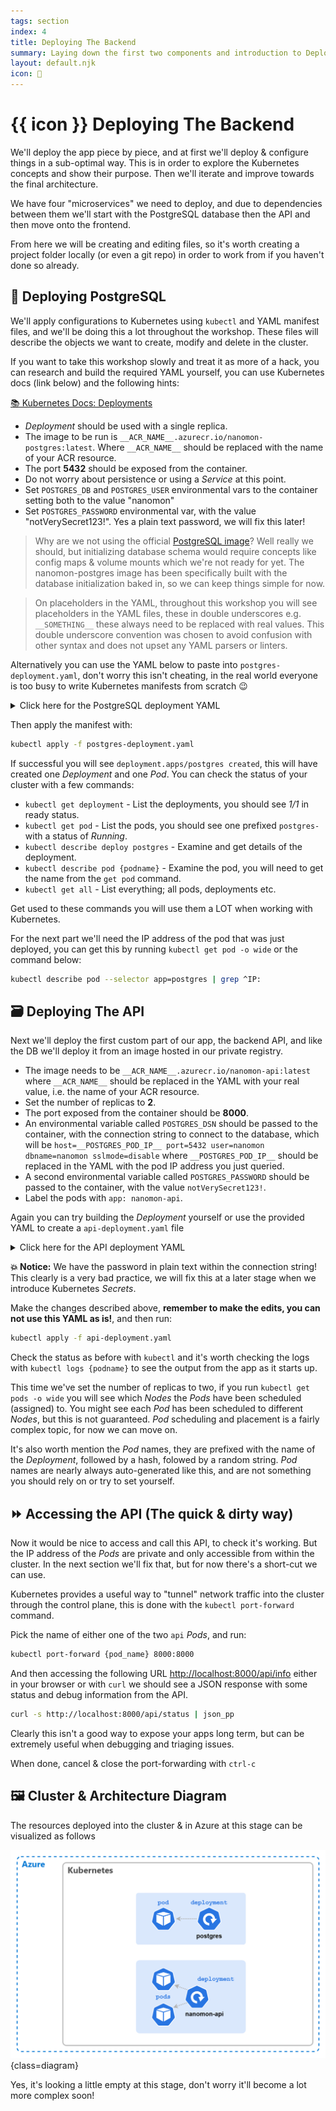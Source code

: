 ```yaml
---
tags: section
index: 4
title: Deploying The Backend
summary: Laying down the first two components and introduction to Deployments and Pods
layout: default.njk
icon: 🚀
---
```


# {{ icon }} Deploying The Backend

We'll deploy the app piece by piece, and at first we'll deploy & configure things in a sub-optimal way. This is in order
to explore the Kubernetes concepts and show their purpose. Then we'll iterate and improve towards the final
architecture.

We have four "microservices" we need to deploy, and due to dependencies between them we'll start with the PostgreSQL
database then the API and then move onto the frontend.

From here we will be creating and editing files, so it's worth creating a project folder locally (or even a git repo) in
order to work from if you haven't done so already.

## 🍃 Deploying PostgreSQL

We'll apply configurations to Kubernetes using `kubectl` and YAML manifest files, and we'll be doing this a lot
throughout the workshop. These files will describe the objects we want to create, modify and delete in the cluster.

If you want to take this workshop slowly and treat it as more of a hack, you can research and build the required YAML
yourself, you can use Kubernetes docs (link below) and the following hints:

[📚 Kubernetes Docs: Deployments](https://kubernetes.io/docs/concepts/workloads/controllers/deployment/)

- _Deployment_ should be used with a single replica.
- The image to be run is `__ACR_NAME__.azurecr.io/nanomon-postgres:latest`. Where `__ACR_NAME__` should be replaced with
  the name of your ACR resource.
- The port **5432** should be exposed from the container.
- Do not worry about persistence or using a _Service_ at this point.
- Set `POSTGRES_DB` and `POSTGRES_USER` environmental vars to the container setting both to the value "nanomon"
- Set `POSTGRES_PASSWORD` environmental var, with the value "notVerySecret123!". Yes a plain text password, we will fix
  this later!

> Why are we not using the official [PostgreSQL image](https://hub.docker.com/_/postgres)? Well really we should, but
> initializing database schema would require concepts like config maps & volume mounts which we're not ready for yet.
> The nanomon-postgres image has been specifically built with the database initialization baked in, so we can keep
> things simple for now.

> On placeholders in the YAML, throughout this workshop you will see placeholders in the YAML files, these in double
> underscores e.g. `__SOMETHING__` these always need to be replaced with real values. This double underscore convention
> was chosen to avoid confusion with other syntax and does not upset any YAML parsers or linters.

Alternatively you can use the YAML below to paste into `postgres-deployment.yaml`, don't worry this isn't cheating, in
the real world everyone is too busy to write Kubernetes manifests from scratch 😉

<details markdown="1">
<summary>Click here for the PostgreSQL deployment YAML</summary>

```yaml
apiVersion: apps/v1
kind: Deployment

metadata:
  name: postgres

spec:
  replicas: 1
  selector:
    matchLabels:
      app: postgres

  template:
    metadata:
      labels:
        app: postgres

    spec:
      containers:
        - name: postgres
          image: __ACR_NAME__.azurecr.io/nanomon-postgres:latest

          ports:
            - containerPort: 5432

          env:
            - name: POSTGRES_DB
              value: "nanomon"
            - name: POSTGRES_USER
              value: "nanomon"
            - name: POSTGRES_PASSWORD
              value: "notVerySecret123!"
```

</details>

Then apply the manifest with:

```bash
kubectl apply -f postgres-deployment.yaml
```

If successful you will see `deployment.apps/postgres created`, this will have created one _Deployment_ and one _Pod_.
You can check the status of your cluster with a few commands:

- `kubectl get deployment` - List the deployments, you should see _1/1_ in ready status.
- `kubectl get pod` - List the pods, you should see one prefixed `postgres-` with a status of _Running_.
- `kubectl describe deploy postgres` - Examine and get details of the deployment.
- `kubectl describe pod {podname}` - Examine the pod, you will need to get the name from the `get pod` command.
- `kubectl get all` - List everything; all pods, deployments etc.

Get used to these commands you will use them a LOT when working with Kubernetes.

For the next part we'll need the IP address of the pod that was just deployed, you can get this by running
`kubectl get pod -o wide` or the command below:

```bash
kubectl describe pod --selector app=postgres | grep ^IP:
```

## 🗃️ Deploying The API

Next we'll deploy the first custom part of our app, the backend API, and like the DB we'll deploy it from an image
hosted in our private registry.

- The image needs to be `__ACR_NAME__.azurecr.io/nanomon-api:latest` where `__ACR_NAME__` should be replaced in the YAML
  with your real value, i.e. the name of your ACR resource.
- Set the number of replicas to **2**.
- The port exposed from the container should be **8000**.
- An environmental variable called `POSTGRES_DSN` should be passed to the container, with the connection string to
  connect to the database, which will be
  `host=__POSTGRES_POD_IP__ port=5432 user=nanomon dbname=nanomon sslmode=disable` where `__POSTGRES_POD_IP__` should be
  replaced in the YAML with the pod IP address you just queried.
- A second environmental variable called `POSTGRES_PASSWORD` should be passed to the container, with the value
  `notVerySecret123!`.
- Label the pods with `app: nanomon-api`.

Again you can try building the _Deployment_ yourself or use the provided YAML to create a `api-deployment.yaml` file

<details markdown="1">
<summary>Click here for the API deployment YAML</summary>

```yaml
kind: Deployment
apiVersion: apps/v1

metadata:
  name: nanomon-api

spec:
  replicas: 2
  selector:
    matchLabels:
      app: nanomon-api

  template:
    metadata:
      labels:
        app: nanomon-api

    spec:
      containers:
        - name: api-container

          image: __ACR_NAME__.azurecr.io/nanomon-api:latest
          imagePullPolicy: Always

          ports:
            - containerPort: 8000

          env:
            - name: POSTGRES_DSN
              value: "host=__POSTGRES_POD_IP__ port=5432 user=nanomon dbname=nanomon sslmode=disable"
            - name: POSTGRES_PASSWORD
              value: "notVerySecret123!"
```

</details>

**💥 Notice:** We have the password in plain text within the connection string! This clearly is a very bad practice, we
will fix this at a later stage when we introduce Kubernetes _Secrets_.

Make the changes described above, **remember to make the edits, you can not use this YAML as is!**, and then run:

```bash
kubectl apply -f api-deployment.yaml
```

Check the status as before with `kubectl` and it's worth checking the logs with `kubectl logs {podname}` to see the
output from the app as it starts up.

This time we've set the number of replicas to two, if you run `kubectl get pods -o wide` you will see which _Nodes_ the
_Pods_ have been scheduled (assigned) to. You might see each _Pod_ has been scheduled to different _Nodes_, but this is
not guaranteed. _Pod_ scheduling and placement is a fairly complex topic, for now we can move on.

It's also worth mention the _Pod_ names, they are prefixed with the name of the _Deployment_, followed by a hash,
folowed by a random string. _Pod_ names are nearly always auto-generated like this, and are not something you should
rely on or try to set yourself.

## ⏩ Accessing the API (The quick & dirty way)

Now it would be nice to access and call this API, to check it's working. But the IP address of the _Pods_ are private
and only accessible from within the cluster. In the next section we'll fix that, but for now there's a short-cut we can
use.

Kubernetes provides a useful way to "tunnel" network traffic into the cluster through the control plane, this is done
with the `kubectl port-forward` command.

Pick the name of either one of the two `api` _Pods_, and run:

```bash
kubectl port-forward {pod_name} 8000:8000
```

And then accessing the following URL [http://localhost:8000/api/info](http://localhost:8000/api/info) either in your
browser or with `curl` we should see a JSON response with some status and debug information from the API.

```sh
curl -s http://localhost:8000/api/status | json_pp
```

Clearly this isn't a good way to expose your apps long term, but can be extremely useful when debugging and triaging
issues.

When done, cancel & close the port-forwarding with `ctrl-c`

## 🖼️ Cluster & Architecture Diagram

The resources deployed into the cluster & in Azure at this stage can be visualized as follows

![architecture diagram](./diagram.drawio.png){class=diagram}

Yes, it's looking a little empty at this stage, don't worry it'll become a lot more complex soon!
